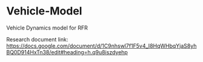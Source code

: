 # Vehicle-Model

Vehicle Dynamics model for RFR

Research document link: https://docs.google.com/document/d/1C9nhswl7f1F5v4_I8HqWHbqYjaS8yhBQ0D914HxTn38/edit#heading=h.q9u8iszdyehp
